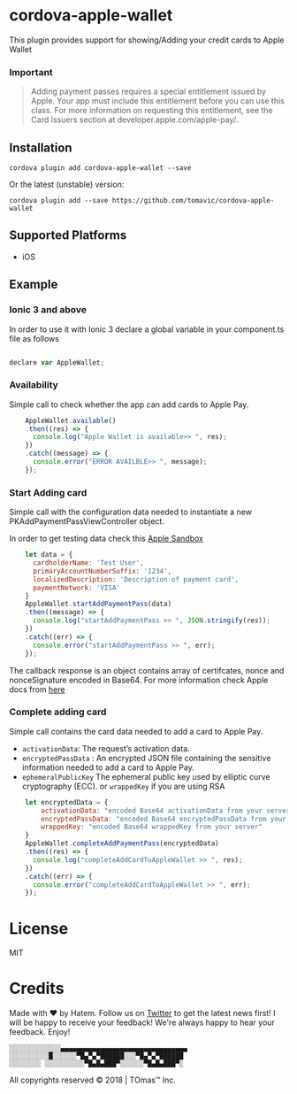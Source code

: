 # cordova-apple-wallet

This plugin provides support for showing/Adding your credit cards to Apple Wallet


### Important

> Adding payment passes requires a special entitlement issued by Apple. Your app must include this entitlement before you can use this class. For more information on requesting this entitlement, see the Card Issuers section at developer.apple.com/apple-pay/.

## Installation

    cordova plugin add cordova-apple-wallet --save

Or the latest (unstable) version:

    cordova plugin add --save https://github.com/tomavic/cordova-apple-wallet 

## Supported Platforms

- iOS

## Example


### Ionic 3 and above

In order to use it with Ionic 3 declare a global variable in your component.ts file as follows

```javascript

declare var AppleWallet;
```



### Availability

Simple call to check whether the app can add cards to Apple Pay.

```javascript
    AppleWallet.available()
    .then((res) => {
      console.log("Apple Wallet is available>> ", res);
    })
    .catch((message) => {
      console.error("ERROR AVAILBLE>> ", message);
    });
```


### Start Adding card

Simple call with the configuration data needed to instantiate a new PKAddPaymentPassViewController object.

In order to get testing data check this [Apple Sandbox](https://developer.apple.com/apple-pay/sandbox-testing)

```javascript
    let data = {
      cardholderName: 'Test User',
      primaryAccountNumberSuffix: '1234',
      localizedDescription: 'Description of payment card',
      paymentNetwork: 'VISA'
    }
    AppleWallet.startAddPaymentPass(data)
    .then((message) => {
      console.log("startAddPaymentPass >> ", JSON.stringify(res));
    })
    .catch((err) => {
      console.error("startAddPaymentPass >> ", err);
    });
```

The callback response is an object contains array of certifcates, nonce and nonceSignature encoded in Base64.
For more information check Apple docs from [here](https://developer.apple.com/documentation/passkit/pkaddpaymentpassviewcontrollerdelegate/1615915-addpaymentpassviewcontroller?language=objc)




### Complete adding card

Simple call contains the card data needed to add a card to Apple Pay.

- `activationData`: The request’s activation data.
- `encryptedPassData` : An encrypted JSON file containing the sensitive information needed to add a card to Apple Pay.
- `ephemeralPublicKey` The ephemeral public key used by elliptic curve cryptography (ECC). or `wrappedKey` if you are using RSA



```javascript
    let encryptedData = {
        activationData: "encoded Base64 activationData from your server",
        encryptedPassData: "encoded Base64 encryptedPassData from your server",
        wrappedKey: "encoded Base64 wrappedKey from your server"
    }
    AppleWallet.completeAddPaymentPass(encryptedData)
    .then((res) => {
      console.log("completeAddCardToAppleWallet >> ", res);
    })
    .catch((err) => {
      console.error("completeAddCardToAppleWallet >> ", err);
    });
```

# License

MIT

# Credits

Made with ❤️ by Hatem. Follow us on [Twitter](https://twitter.com/toomavic) to get the latest news first! I will be happy to receive your feedback! We're always happy to hear your feedback.
Enjoy!



    ░░░░░░░░░░░░░▄▄▄▄▄▄▄▄▄▄▄▄▄▄▄▄▄▄▄▄▄▄▄▄▄▄▄▄▄▄▄▄ 
    ░░░░░░░░░░█░░░░░░▀█▄▀▄▀██████░░░▀█▄▀▄▀██████ 
    ░░░░░░░░ ░░░░░░░░░░▀█▄█▄███▀░░░░░░▀█▄█▄███▀░

   All copyrights reserved © 2018 | TOmas™ Inc. 


